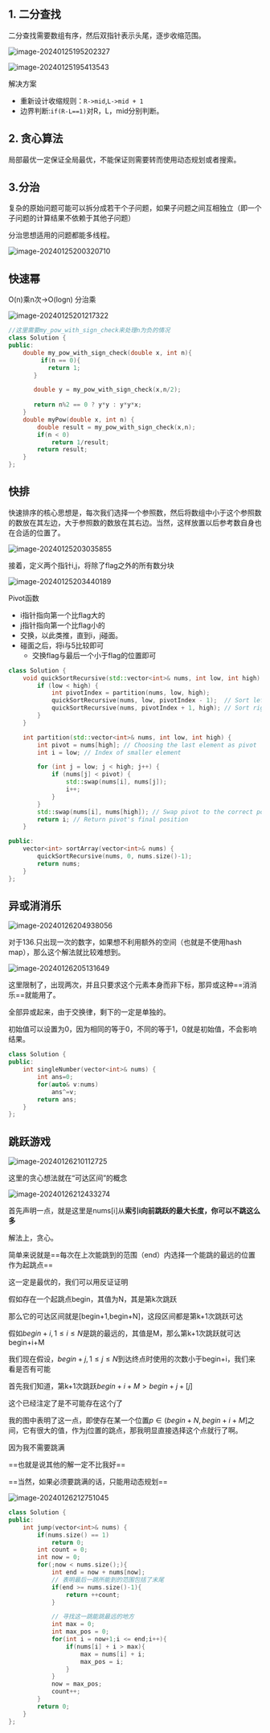 ## 1. 二分查找

二分查找需要数组有序，然后双指针表示头尾，逐步收缩范围。

![image-20240125195202327](./assets/image-20240125195202327.png)

![image-20240125195413543](./assets/image-20240125195413543.png)

解决方案

* 重新设计收缩规则：`R->mid`,`L->mid + 1`
* 边界判断:`if(R-L==1)`对R，L，mid分别判断。









## 2. 贪心算法

局部最优一定保证全局最优，不能保证则需要转而使用动态规划或者搜索。











## 3.分治

复杂的原始问题可能可以拆分成若干个子问题，如果子问题之间互相独立（即一个子问题的计算结果不依赖于其他子问题）



分治思想适用的问题都能多线程。



![image-20240125200320710](./assets/image-20240125200320710.png)







## 快速幂

O(n)乘n次->O(logn) 分治乘

![image-20240125201217322](./assets/image-20240125201217322.png)

```c++
//这里需要my_pow_with_sign_check来处理n为负的情况
class Solution {
public:
    double my_pow_with_sign_check(double x, int n){
         if(n == 0){
           return 1;
       } 

       double y = my_pow_with_sign_check(x,n/2);
       
       return n%2 == 0 ? y*y : y*y*x;
    }
    double myPow(double x, int n) {
        double result = my_pow_with_sign_check(x,n);
        if(n < 0)
            return 1/result;
        return result;
    }
};
```









## 快排

快速排序的核心思想是，每次我们选择一个参照数，然后将数组中小于这个参照数的数放在其左边，大于参照数的数放在其右边。当然，这样放置以后参考数自身也在合适的位置了。

![image-20240125203035855](./assets/image-20240125203035855.png)



接着，定义两个指针i,j，将除了flag之外的所有数分块

![image-20240125203440189](./assets/image-20240125203440189.png)

Pivot函数

* i指针指向第一个比flag大的
* j指针指向第一个比flag小的
* 交换，以此类推，直到i，j碰面。
* 碰面之后，将i与5比较即可
  * 交换flag与最后一个小于flag的位置即可



```c++
class Solution {
    void quickSortRecursive(std::vector<int>& nums, int low, int high) {
        if (low < high) {
            int pivotIndex = partition(nums, low, high);
            quickSortRecursive(nums, low, pivotIndex - 1);  // Sort left part
            quickSortRecursive(nums, pivotIndex + 1, high); // Sort right part
        }
    }

    int partition(std::vector<int>& nums, int low, int high) {
        int pivot = nums[high]; // Choosing the last element as pivot
        int i = low; // Index of smaller element

        for (int j = low; j < high; j++) {
            if (nums[j] < pivot) {
                std::swap(nums[i], nums[j]);
                i++;
            }
        }
        std::swap(nums[i], nums[high]); // Swap pivot to the correct position
        return i; // Return pivot's final position
    }

public:
    vector<int> sortArray(vector<int>& nums) {
        quickSortRecursive(nums, 0, nums.size()-1);
        return nums;
    }
};
```









## 异或消消乐

![image-20240126204938056](./assets/image-20240126204938056.png)

对于136.只出现一次的数字，如果想不利用额外的空间（也就是不使用hash map），那么这个解法就比较难想到。

![image-20240126205131649](./assets/image-20240126205131649.png)

这里限制了，出现两次，并且只要求这个元素本身而非下标，那异或这种==消消乐==就能用了。

全部异或起来，由于交换律，剩下的一定是单独的。



初始值可以设置为0，因为相同的等于0，不同的等于1，0就是初始值，不会影响结果。

```c++
class Solution {
public:
    int singleNumber(vector<int>& nums) {
        int ans=0;
        for(auto& v:nums)
            ans^=v;
        return ans;
    }
};
```













## 跳跃游戏

![image-20240126210112725](./assets/image-20240126210112725.png)



这里的贪心想法就在“可达区间”的概念

![image-20240126212433274](./assets/image-20240126212433274.png)

首先声明一点，就是这里是nums[i]从**索引i向前跳跃的最大长度，你可以不跳这么多**

解法上，贪心。

简单来说就是==每次在上次能跳到的范围（end）内选择一个能跳的最远的位置作为起跳点==

这一定是最优的，我们可以用反证证明

假如存在一个起跳点begin，其值为N，其是第k次跳跃

那么它的可达区间就是[begin+1,begin+N]，这段区间都是第k+1次跳跃可达

假如$begin+i,1\leq i \leq N$是跳的最远的，其值是M，那么第k+1次跳跃就可达begin+i+M

我们现在假设，$begin+j,1 \leq j \leq N$到达终点时使用的次数小于begin+i，我们来看是否有可能



首先我们知道，第k+1次跳跃$begin+i+M > begin + j + [j]$

这个已经注定了是不可能存在这个$j$了

我的图中表明了这一点，即使存在某一个位置$p\in(begin+N,begin+i+M]$之间，它有很大的值，作为j位置的跳点，那我明显直接选择这个点就行了啊。

因为我不需要跳满

==也就是说其他的解一定不比我好==

==当然，如果必须要跳满的话，只能用动态规划==

![image-20240126212751045](./assets/image-20240126212751045.png)

```c++
class Solution {
public:
    int jump(vector<int>& nums) {
        if(nums.size() == 1)
            return 0;
        int count = 0;
        int now = 0;
        for(;now < nums.size();){
            int end = now + nums[now];
            // 表明最后一跳所能到的范围包括了末尾
            if(end >= nums.size()-1){
                return ++count;
            }

            // 寻找这一跳能跳最远的地方
            int max = 0;
            int max_pos = 0;
            for(int i = now+1;i <= end;i++){
                if(nums[i] + i > max){
                    max = nums[i] + i;
                    max_pos = i;
                }
            }
            now = max_pos;
            count++;
        }
        return 0;
    }
};

```







